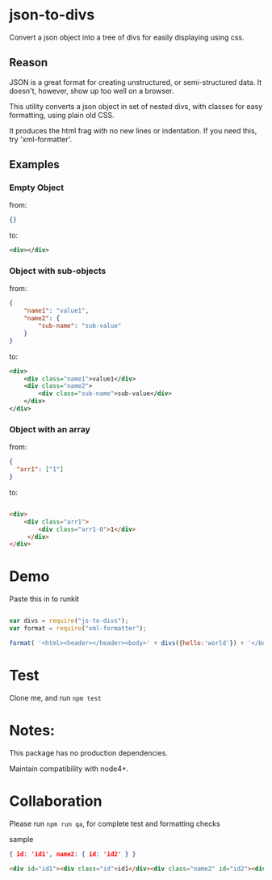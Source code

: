 # json-to-divs

Convert a json object into a tree of divs for easily displaying using css.

## Reason

JSON is a great format for creating unstructured, or semi-structured data. It doesn't, however, show up too well on a browser.

This utility converts a json object in set of nested divs, with classes for easy formatting, using plain old CSS.

It produces the html frag with no new lines or indentation. If you need this, try 'xml-formatter'.

## Examples

### Empty Object
from: 
```json
{}
```

to: 
```xml
<div></div>
```

### Object with sub-objects
from: 
```json
{
    "name1": "value1", 
    "name2": {
        "sub-name": "sub-value"
    }
}
```

to: 

```xml
<div>
    <div class="name1">value1</div>
    <div class="name2">
        <div class="sub-name">sub-value</div>
    </div>
</div>
```

### Object with an array
from:
```json
{
  "arr1": ["1"]
}

```

to:
```html

<div>
    <div class="arr1">
        <div class="arr1-0">1</div>
     </div>
</div>
```

# Demo

Paste this in to runkit

```js

var divs = require("js-to-divs");
var format = require("xml-formatter");

format( '<html><header></header><body>' + divs({hello:'world'}) + '</body></html>');
```

# Test
Clone me, and run ```npm test```



# Notes:

This package has no production dependencies.

Maintain compatibility with node4+.

# Collaboration

Please run ```npm run qa```, for complete test and formatting checks




sample
```json
{ id: 'id1', name2: { id: 'id2' } }
```

```html
<div id="id1"><div class="id">id1</div><div class="name2" id="id2"><div class="id">id2</div></div></div>
```